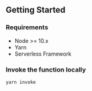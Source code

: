 ## Getting Started

### Requirements

- Node >= 10.x
- Yarn
- Serverless Framework

### Invoke the function locally

```sh
yarn invoke
```
